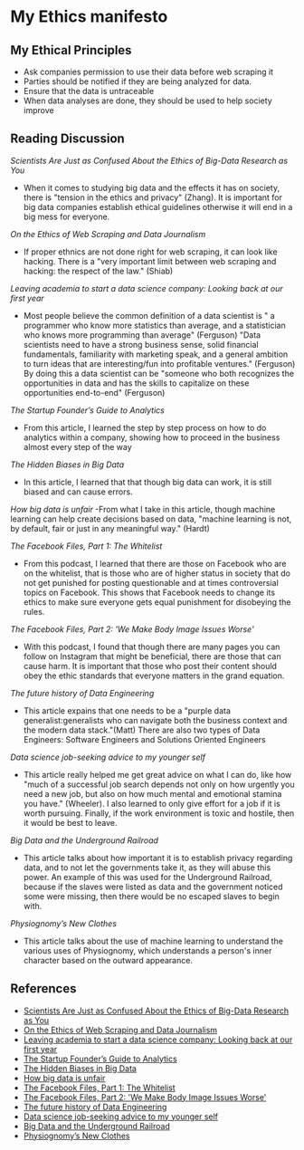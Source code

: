 # My Ethics manifesto 

## My Ethical Principles
- Ask companies permission to use their data before web scraping it
- Parties should be notified if they are being analyzed for data.
- Ensure that the data is untraceable 
- When data analyses are done, they should be used to help society improve

## Reading Discussion

_Scientists Are Just as Confused About the Ethics of Big-Data Research as You_
- When it comes to studying big data and the effects it has on society, there is "tension in the ethics and privacy" (Zhang). It is important for big data companies
establish ethical guidelines otherwise it will end in a big mess for everyone.

_On the Ethics of Web Scraping and Data Journalism_
- If proper ethnics are not done right for web scraping, it can look like hacking. There is a "very important limit between web scraping and hacking: the respect of the law." (Shiab)

_Leaving academia to start a data science company: Looking back at our first year_
- Most people believe the  common definition of a data scientist is " a programmer who know more statistics than average, and a statistician who knows more programming than average" (Ferguson) "Data scientists need to have a strong business sense, solid financial fundamentals, familiarity with marketing speak, and a general ambition to turn ideas that are interesting/fun into profitable ventures." (Ferguson) By doing this a data scientist can be "someone who both recognizes the opportunities in data and has the skills to capitalize on these opportunities end-to-end" (Ferguson)

_The Startup Founder’s Guide to Analytics_
- From this article, I learned the step by step process on how to do analytics within a company, showing how to proceed in the business almost every step of the way

_The Hidden Biases in Big Data_
- In this article, I learned that that though big data can work, it is still biased and can cause errors.

_How big data is unfair_
-From what I take in this article, though machine learning can help create decisions based on data, "machine learning is not, by default, fair or just in any meaningful way." (Hardt)

_The Facebook Files, Part 1: The Whitelist_
- From this podcast, I learned that there are those on Facebook who are on the whitelist, that is those who are of higher status in society that do not get punished for posting questionable and at times controversial topics on Facebook. This shows that Facebook needs to change its ethics to make sure everyone gets equal punishment for disobeying the rules.

_The Facebook Files, Part 2: 'We Make Body Image Issues Worse'_
- With this podcast, I found that though there are many pages you can follow on Instagram that might be beneficial, there are those that can cause harm. It is important that those who post their content should obey the ethic standards that everyone matters in the grand equation.

_The future history of Data Engineering_
- This article expains that one needs to be a "purple data generalist:generalists who can navigate both the business context and the modern data stack."(Matt) There are also two types of Data Engineers: Software Engineers and Solutions Oriented Engineers

_Data science job-seeking advice to my younger self_
- This article really helped me get great advice on what I can do, like how "much of a successful job search depends not only on how urgently you need a new job, but also on how much mental and emotional stamina you have." (Wheeler). I also learned to only give effort for a job if it is worth pursuing. Finally, if the work environment is toxic and hostile, then it would be best to leave.

_Big Data and the Underground Railroad_
- This article talks about how important it is to establish privacy regarding data, and to not let the governments take it, as they will abuse this power. An example of this was used for the Underground Railroad, because if the slaves were listed as data and the government noticed some were missing, then there would be no escaped slaves to begin with.

_Physiognomy’s New Clothes_
- This article talks about the use of machine learning to understand the various uses of Physiognomy, which understands a person's inner character based on the outward appearance.


## References
- [Scientists Are Just as Confused About the Ethics of Big-Data Research as You](https://www.wired.com/2016/05/scientists-just-confused-ethics-big-data-research/)
- [On the Ethics of Web Scraping and Data Journalism](https://gijn.org/2015/08/12/on-the-ethics-of-web-scraping-and-data-journalism/)
- [Leaving academia to start a data science company: Looking back at our first year](https://medium.com/@brockferguson/leaving-academia-to-start-a-data-science-company-looking-back-at-our-first-year-33dab049d965)
- [The Startup Founder’s Guide to Analytics](https://thinkgrowth.org/the-startup-founders-guide-to-analytics-1d2176f20ac1)
- [The Hidden Biases in Big Data](https://hbr.org/2013/04/the-hidden-biases-in-big-data)
- [How big data is unfair](https://medium.com/@mrtz/how-big-data-is-unfair-9aa544d739de)
- [The Facebook Files, Part 1: The Whitelist](https://www.wsj.com/podcasts/the-journal/the-facebook-files-part-1-the-whitelist/72a1e8f5-a187-4a91-bedb-b0b0d39f5cce)
- [The Facebook Files, Part 2: 'We Make Body Image Issues Worse'](https://www.wsj.com/podcasts/the-journal/the-facebook-files-part-2-we-make-body-image-issues-worse/c2c4d7ba-f261-4343-8d18-d4de177cf973)
- [The future history of Data Engineering](https://groupby1.substack.com/p/data-engineering?utm_source=url&s=r)
- [Data science job-seeking advice to my younger self](https://towardsdatascience.com/data-science-job-seeking-advice-to-my-younger-self-7be10a601030)
- [Big Data and the Underground Railroad](https://slate.com/technology/2014/11/big-data-underground-railroad-history-says-unfettered-collection-of-data-is-a-bad-idea.html)
- [Physiognomy’s New Clothes](https://medium.com/@blaisea/physiognomys-new-clothes-f2d4b59fdd6a)
